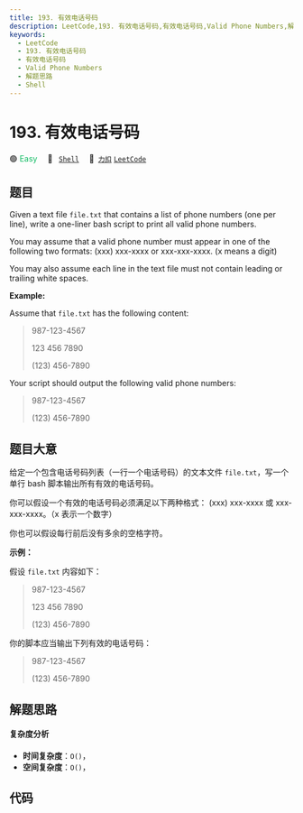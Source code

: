 ```yaml
---
title: 193. 有效电话号码
description: LeetCode,193. 有效电话号码,有效电话号码,Valid Phone Numbers,解题思路,Shell
keywords:
  - LeetCode
  - 193. 有效电话号码
  - 有效电话号码
  - Valid Phone Numbers
  - 解题思路
  - Shell
---
```


# 193. 有效电话号码

🟢 <font color=#15bd66>Easy</font>&emsp; 🔖&ensp; [`Shell`](/tag/shell.md)&emsp; 🔗&ensp;[`力扣`](https://leetcode.cn/problems/valid-phone-numbers) [`LeetCode`](https://leetcode.com/problems/valid-phone-numbers)

## 题目

Given a text file `file.txt` that contains a list of phone numbers (one per
line), write a one-liner bash script to print all valid phone numbers.

You may assume that a valid phone number must appear in one of the following
two formats: (xxx) xxx-xxxx or xxx-xxx-xxxx. (x means a digit)

You may also assume each line in the text file must not contain leading or
trailing white spaces.

**Example:**

Assume that `file.txt` has the following content:

> 
> 
> 
> 
> 
> 987-123-4567
> 
> 123 456 7890
> 
> (123) 456-7890
> 
> 

Your script should output the following valid phone numbers:

> 
> 
> 
> 
> 
> 987-123-4567
> 
> (123) 456-7890
> 
> 


## 题目大意

给定一个包含电话号码列表（一行一个电话号码）的文本文件 `file.txt`，写一个单行 bash 脚本输出所有有效的电话号码。

你可以假设一个有效的电话号码必须满足以下两种格式： (xxx) xxx-xxxx 或 xxx-xxx-xxxx。（x 表示一个数字）

你也可以假设每行前后没有多余的空格字符。

**示例：**

假设 `file.txt` 内容如下：

> 
> 
> 
> 
> 
> 987-123-4567
> 
> 123 456 7890
> 
> (123) 456-7890
> 
> 

你的脚本应当输出下列有效的电话号码：

> 
> 
> 
> 
> 
> 987-123-4567
> 
> (123) 456-7890
> 
> 


## 解题思路

#### 复杂度分析

- **时间复杂度**：`O()`，
- **空间复杂度**：`O()`，

## 代码

```javascript

```